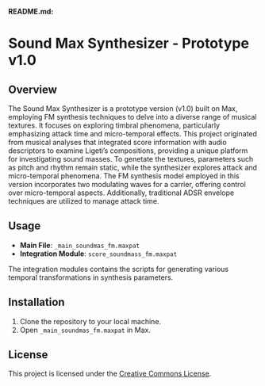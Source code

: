**README.md:**

# Sound Max Synthesizer - Prototype v1.0

## Overview
The Sound Max Synthesizer is a prototype version (v1.0) built on Max, employing FM synthesis techniques to delve into a diverse range of musical textures. It focuses on exploring timbral phenomena, particularly emphasizing attack time and micro-temporal effects. This project originated from musical analyses that integrated score information with audio descriptors to examine Ligeti’s compositions, providing a unique platform for investigating sound masses. To genetate the textures, parameters such as pitch and rhythm remain static, while the synthesizer explores attack and micro-temporal phenomena. The FM synthesis model employed in this version incorporates two modulating waves for a carrier, offering control over micro-temporal aspects. Additionally, traditional ADSR envelope techniques are utilized to manage attack time.

## Usage
- **Main File**: `_main_soundmas_fm.maxpat`
- **Integration Module**: `score_soundmass_fm.maxpat`

The integration modules contains the scripts for generating various temporal transformations in synthesis parameters. 

## Installation
1. Clone the repository to your local machine.
2. Open `_main_soundmas_fm.maxpat` in Max.

## License
This project is licensed under the [Creative Commons License](LICENSE).
